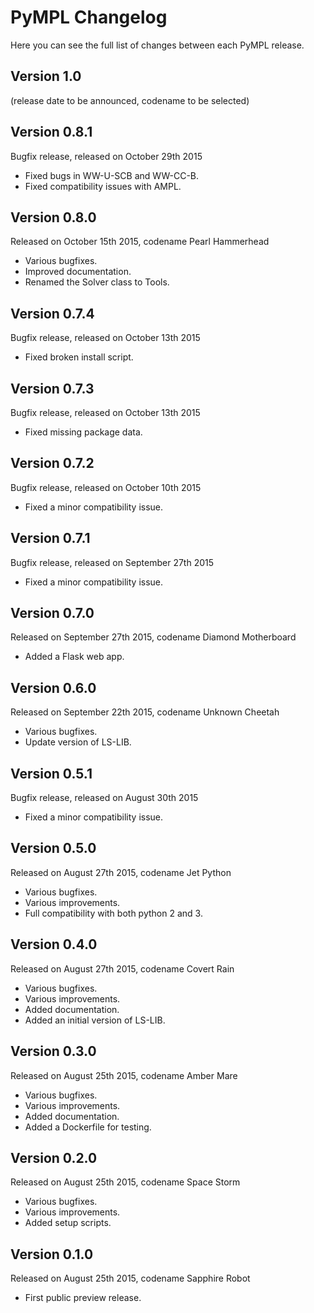 PyMPL Changelog
===============

Here you can see the full list of changes between each PyMPL release.

Version 1.0
-----------

(release date to be announced, codename to be selected)

Version 0.8.1
-------------

Bugfix release, released on October 29th 2015

- Fixed bugs in WW-U-SCB and WW-CC-B.
- Fixed compatibility issues with AMPL.

Version 0.8.0
-------------

Released on October 15th 2015, codename Pearl Hammerhead

- Various bugfixes.
- Improved documentation.
- Renamed the Solver class to Tools.

Version 0.7.4
-------------

Bugfix release, released on October 13th 2015

- Fixed broken install script.

Version 0.7.3
-------------

Bugfix release, released on October 13th 2015

- Fixed missing package data.

Version 0.7.2
-------------

Bugfix release, released on October 10th 2015

- Fixed a minor compatibility issue.

Version 0.7.1
-------------

Bugfix release, released on September 27th 2015

- Fixed a minor compatibility issue.

Version 0.7.0
-------------

Released on September 27th 2015, codename Diamond Motherboard

- Added a Flask web app.

Version 0.6.0
-------------

Released on September 22th 2015, codename Unknown Cheetah

- Various bugfixes.
- Update version of LS-LIB.

Version 0.5.1
-------------

Bugfix release, released on August 30th 2015

- Fixed a minor compatibility issue.

Version 0.5.0
-------------

Released on August 27th 2015, codename Jet Python

- Various bugfixes.
- Various improvements.
- Full compatibility with both python 2 and 3.

Version 0.4.0
-------------

Released on August 27th 2015, codename Covert Rain

- Various bugfixes.
- Various improvements.
- Added documentation.
- Added an initial version of LS-LIB.

Version 0.3.0
-------------

Released on August 25th 2015, codename Amber Mare

- Various bugfixes.
- Various improvements.
- Added documentation.
- Added a Dockerfile for testing.

Version 0.2.0
-------------

Released on August 25th 2015, codename Space Storm

- Various bugfixes.
- Various improvements.
- Added setup scripts.

Version 0.1.0
-------------

Released on August 25th 2015, codename Sapphire Robot

- First public preview release.